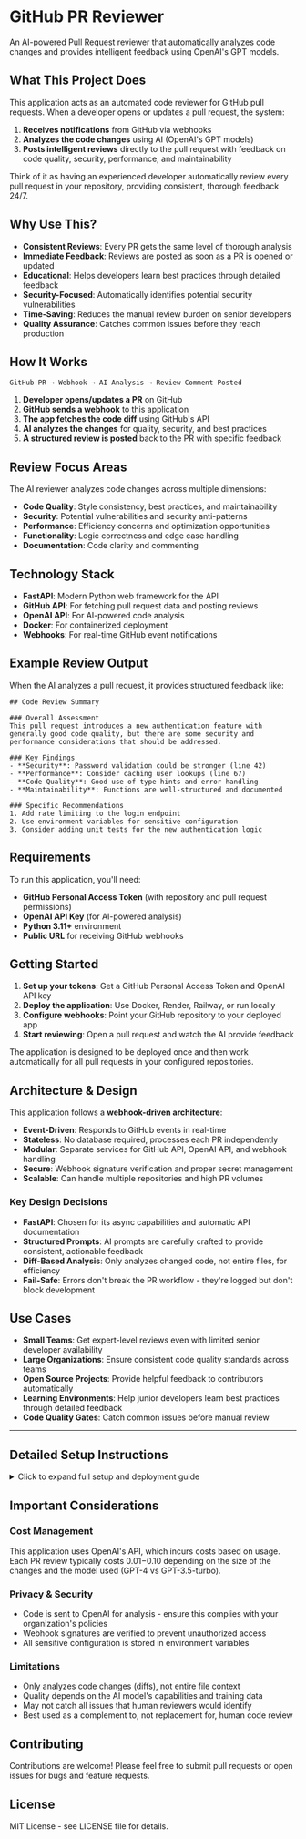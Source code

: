 # GitHub PR Reviewer

An AI-powered Pull Request reviewer that automatically analyzes code changes and provides intelligent feedback using OpenAI's GPT models.

## What This Project Does

This application acts as an automated code reviewer for GitHub pull requests. When a developer opens or updates a pull request, the system:

1. **Receives notifications** from GitHub via webhooks
2. **Analyzes the code changes** using AI (OpenAI's GPT models)
3. **Posts intelligent reviews** directly to the pull request with feedback on code quality, security, performance, and maintainability

Think of it as having an experienced developer automatically review every pull request in your repository, providing consistent, thorough feedback 24/7.

## Why Use This?

- **Consistent Reviews**: Every PR gets the same level of thorough analysis
- **Immediate Feedback**: Reviews are posted as soon as a PR is opened or updated
- **Educational**: Helps developers learn best practices through detailed feedback
- **Security-Focused**: Automatically identifies potential security vulnerabilities
- **Time-Saving**: Reduces the manual review burden on senior developers
- **Quality Assurance**: Catches common issues before they reach production

## How It Works

```
GitHub PR → Webhook → AI Analysis → Review Comment Posted
```

1. **Developer opens/updates a PR** on GitHub
2. **GitHub sends a webhook** to this application
3. **The app fetches the code diff** using GitHub's API
4. **AI analyzes the changes** for quality, security, and best practices
5. **A structured review is posted** back to the PR with specific feedback

## Review Focus Areas

The AI reviewer analyzes code changes across multiple dimensions:

- **Code Quality**: Style consistency, best practices, and maintainability
- **Security**: Potential vulnerabilities and security anti-patterns
- **Performance**: Efficiency concerns and optimization opportunities
- **Functionality**: Logic correctness and edge case handling
- **Documentation**: Code clarity and commenting

## Technology Stack

- **FastAPI**: Modern Python web framework for the API
- **GitHub API**: For fetching pull request data and posting reviews
- **OpenAI API**: For AI-powered code analysis
- **Docker**: For containerized deployment
- **Webhooks**: For real-time GitHub event notifications

## Example Review Output

When the AI analyzes a pull request, it provides structured feedback like:

```
## Code Review Summary

### Overall Assessment
This pull request introduces a new authentication feature with generally good code quality, but there are some security and performance considerations that should be addressed.

### Key Findings
- **Security**: Password validation could be stronger (line 42)
- **Performance**: Consider caching user lookups (line 67)
- **Code Quality**: Good use of type hints and error handling
- **Maintainability**: Functions are well-structured and documented

### Specific Recommendations
1. Add rate limiting to the login endpoint
2. Use environment variables for sensitive configuration
3. Consider adding unit tests for the new authentication logic
```

## Requirements

To run this application, you'll need:

- **GitHub Personal Access Token** (with repository and pull request permissions)
- **OpenAI API Key** (for AI-powered analysis)
- **Python 3.11+** environment
- **Public URL** for receiving GitHub webhooks

## Getting Started

1. **Set up your tokens**: Get a GitHub Personal Access Token and OpenAI API key
2. **Deploy the application**: Use Docker, Render, Railway, or run locally
3. **Configure webhooks**: Point your GitHub repository to your deployed app
4. **Start reviewing**: Open a pull request and watch the AI provide feedback

The application is designed to be deployed once and then work automatically for all pull requests in your configured repositories.

## Architecture & Design

This application follows a **webhook-driven architecture**:

- **Event-Driven**: Responds to GitHub events in real-time
- **Stateless**: No database required, processes each PR independently  
- **Modular**: Separate services for GitHub API, OpenAI API, and webhook handling
- **Secure**: Webhook signature verification and proper secret management
- **Scalable**: Can handle multiple repositories and high PR volumes

### Key Design Decisions

- **FastAPI**: Chosen for its async capabilities and automatic API documentation
- **Structured Prompts**: AI prompts are carefully crafted to provide consistent, actionable feedback
- **Diff-Based Analysis**: Only analyzes changed code, not entire files, for efficiency
- **Fail-Safe**: Errors don't break the PR workflow - they're logged but don't block development

## Use Cases

- **Small Teams**: Get expert-level reviews even with limited senior developer availability
- **Large Organizations**: Ensure consistent code quality standards across teams
- **Open Source Projects**: Provide helpful feedback to contributors automatically
- **Learning Environments**: Help junior developers learn best practices through detailed feedback
- **Code Quality Gates**: Catch common issues before manual review

---

## Detailed Setup Instructions

<details>
<summary>Click to expand full setup and deployment guide</summary>

## GitHub Integration

### 1. Create a GitHub Personal Access Token

1. Go to GitHub Settings → Developer settings → Personal access tokens
2. Generate a new token with the following permissions:
   - `repo` (Full control of private repositories)
   - `pull_requests` (Read/write access to pull requests)

### 2. Set Up Webhook

1. Navigate to your repository's Settings → Webhooks
2. Click "Add webhook"
3. Configure the webhook:
   - **Payload URL**: `https://your-domain.com/api/v1/webhook`
   - **Content type**: `application/json`
   - **Secret**: Use the same value as `GITHUB_WEBHOOK_SECRET` in your `.env`
   - **Events**: Select "Pull requests"

### 3. Testing with ngrok (Local Development)

For local testing, use ngrok to expose your local server:

```bash
# Install ngrok (if not already installed)
# Visit https://ngrok.com/ for installation instructions

# Start your local server
python -m app.main

# In another terminal, expose port 8000
ngrok http 8000
```

Use the ngrok URL (e.g., `https://abc123.ngrok.io/api/v1/webhook`) as your webhook URL in GitHub.

## API Endpoints

### Webhook Endpoint
- **POST** `/api/v1/webhook` - Receives GitHub webhook events

### Health Check
- **GET** `/health` - Health check endpoint
- **GET** `/api/v1/health` - Health check with API versioning

### Documentation
- **GET** `/docs` - Interactive API documentation (development only)
- **GET** `/redoc` - Alternative API documentation (development only)

## Deployment

### Docker Deployment

1. Build the Docker image:
```bash
docker build -t pr-reviewer .
```

2. Run the container:
```bash
docker run -p 8000:8000 --env-file .env pr-reviewer
```

### Render Deployment

1. Connect your repository to Render
2. Use the following configuration:
   - **Environment**: Docker
   - **Dockerfile Path**: `./Dockerfile`
   - **Port**: 8000
3. Add environment variables in Render's dashboard

### Railway Deployment

1. Connect your repository to Railway
2. Railway will automatically detect the Dockerfile
3. Add environment variables in Railway's dashboard
4. Deploy!

### Environment Variables for Production

Ensure these environment variables are set in your production environment:

```env
GITHUB_TOKEN=your_production_github_token
GITHUB_WEBHOOK_SECRET=your_production_webhook_secret
OPENAI_API_KEY=your_production_openai_key
OPENAI_MODEL=gpt-4
PORT=8000
HOST=0.0.0.0
ENVIRONMENT=production
LOG_LEVEL=INFO
```

## How It Works

1. **Webhook Receipt**: GitHub sends a webhook when a PR is opened or updated
2. **Signature Verification**: The webhook signature is verified for security
3. **Diff Retrieval**: The PR diff is fetched using the GitHub API
4. **AI Analysis**: The diff is analyzed using OpenAI's GPT model
5. **Review Posting**: A structured review comment is posted back to the PR

## Configuration

### OpenAI Models

The application supports various OpenAI models:
- `gpt-4` (recommended for best results)
- `gpt-3.5-turbo` (faster, more cost-effective)

### Review Focus Areas

The AI reviewer analyzes:
- **Code Quality**: Style, consistency, best practices
- **Security**: Potential vulnerabilities and security issues
- **Performance**: Efficiency and optimization opportunities
- **Maintainability**: Code readability and structure
- **Functionality**: Logic correctness and edge cases

## Troubleshooting

### Common Issues

1. **Webhook not receiving events**
   - Check that the webhook URL is correct and accessible
   - Verify the webhook secret matches your environment variable
   - Check GitHub's webhook delivery logs

2. **Authentication errors**
   - Ensure your GitHub token has the required permissions
   - Verify your OpenAI API key is valid and has sufficient credits

3. **Review not posted**
   - Check the application logs for error messages
   - Verify the GitHub token has write access to the repository

### Logs

The application logs important events and errors. Check the logs for troubleshooting:

```bash
# If running locally
python -m app.main

# If running with Docker
docker logs <container-id>
```

## Security Considerations

- Webhook signatures are verified to ensure requests come from GitHub
- Secrets are stored in environment variables, not in code
- The application runs as a non-root user in Docker
- CORS is configured appropriately for the deployment environment

## Contributing

1. Fork the repository
2. Create a feature branch
3. Make your changes
4. Add tests if applicable
5. Submit a pull request

## License

This project is licensed under the MIT License - see the LICENSE file for details.

## Support

For issues and questions:
1. Check the troubleshooting section
2. Review the application logs
3. Open an issue on GitHub with relevant details

---

</details>

## Important Considerations

### Cost Management
This application uses OpenAI's API, which incurs costs based on usage. Each PR review typically costs $0.01-$0.10 depending on the size of the changes and the model used (GPT-4 vs GPT-3.5-turbo).

### Privacy & Security
- Code is sent to OpenAI for analysis - ensure this complies with your organization's policies
- Webhook signatures are verified to prevent unauthorized access
- All sensitive configuration is stored in environment variables

### Limitations
- Only analyzes code changes (diffs), not entire file context
- Quality depends on the AI model's capabilities and training data
- May not catch all issues that human reviewers would identify
- Best used as a complement to, not replacement for, human code review

## Contributing

Contributions are welcome! Please feel free to submit pull requests or open issues for bugs and feature requests.

## License

MIT License - see LICENSE file for details.